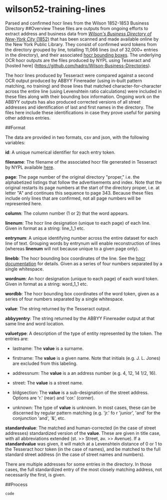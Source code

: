 # wilson52-training-lines
Parsed and confirmed hocr lines from the Wilson 1852-1853 Business Directory
##Overview
These files are outputs from ongoing efforts to extract address and business data from [*Wilson's Business Directory of New-York City* (1852)](https://digitalcollections.nypl.org/items/de3c45b0-a30b-0131-2a1e-58d385a7b928) that has been scanned and made available online by the New York Public Library. They consist of confirmed word tokens from the directory grouped by line, totalling 11,066 lines (out of 32,000+ entries in the directory), and their associated [hocr bounding boxes](https://kba.github.io/hocr-spec/1.2/). The underlying OCR hocr outputs are the files produced by NYPL using Tesseract and [hosted here] (https://github.com/hadro/Wilson-Business-Directories).

The hocr lines produced by Tesseract were compared against a second OCR output produced by ABBYY Finereader (using in-built pattern matching, no training) and those lines that matched character-for-character across the entire line (using Levenshtein ratio calculations) were included in these files along with their bounding box information. Ongoing work on the ABBYY outputs has also produced corrected versions of all street addresses and identification of last and first names in the directory. The files here include these identifications in case they prove useful for parsing other address entries.

##Format

The data are provided in two formats, csv and json, with the following variables:

**id**: A unique numerical identifier for each entry token.

**filename**: The filename of the associated hocr file generated in Tesseract by NYPL available [here](https://github.com/hadro/Wilson-Business-Directories).

**page**: The page number of the original directory "proper," i.e. the alphabetized listings that follow the advertisements and index. Note that the original restarts its page numbers at the start of the directory proper, i.e. at letter "A" and continues this sequence to page 343. Because these files include only lines that are confirmed, not all page numbers will be represented here.

**column**: The column number (1 or 2) that the word appears.

**linenum**: The hocr line designation (unique to each page) of each line. Given in format as a string: line_1_1 etc.

**entrynum**: A unique identifying number across the entire dataset for each line of text. Grouping words by entrynum will enable reconstruction of lines (whereas **linenum** will not because unique to a given page only).

**linebb**: The hocr bounding box coordinates of the line. See the [hocr documentation](https://kba.github.io/hocr-spec/1.2/) for details. Given as a series of four numbers separated by a single whitespace.

**wordnum**: An hocr designation (unique to each page) of each word token. Given in format as a string: word_1_1 etc.

**wordbb**: The hocr bounding box coordinates of the word token, given as a series of four numbers separated by a single whitespace.

**value**: The string returned by the Tesseract output.

**abbyyentry**: The string returned by the ABBYY Finereader output at that same line and word location.

**valuetype**: A description of the type of entity represented by the token. The entries are:

 - lastname: The **value** is a surname.
 
 - firstname: The **value** is a given name. Note that initials (e.g. J. L. Jones) are excluded from this labeling.
 
 - addressnum: The **value** is a an address number (e.g. 4, 12, 14 1/2, 16).
 
 - street: The **value** is a street name.
 
 - bldgsection: The **value** is a sub-designation of the street address. Options are 'r.' (rear) and 'cor.' (corner).

 - unknown: The type of **value** is unknown. In most cases, these can be discerned by regular pattern matching (e.g. 'jr.' fo r 'junior', 'and' for the conjunction 'and', '&', etc.
 
**standardvalue**: The matched and human-corrected (in the case of street addresses) standardized version of the **value**. These are given in title case, with all abbreviations extended (st. >> Street, av. >> Avenue). If a **standardvalue** was given, it will match at a Levenshtein distance of 0 or 1 to the Tesseract hocr token (in the case of names), and be matched to the full standard street address (in the case of street names and numbers). 

There are multiple addresses for some entries in the directory. In those cases, the full standardized entry of the most closely  matching address, not necessarily the first, is given.



##Process

```
code
```


